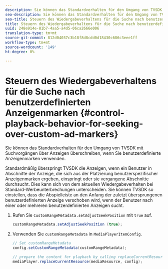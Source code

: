 ```yaml
---
description: Sie können das Standardverhalten für den Umgang von TVSDK mit Suchvorgängen über Anzeigen überschreiben, wenn Sie benutzerdefinierte Anzeigenmarken verwenden.
seo-description: Sie können das Standardverhalten für den Umgang von TVSDK mit Suchvorgängen über Anzeigen überschreiben, wenn Sie benutzerdefinierte Anzeigenmarken verwenden.
seo-title: Steuern des Wiedergabeverhaltens für die Suche nach benutzerdefinierten Anzeigenmarken
title: Steuern des Wiedergabeverhaltens für die Suche nach benutzerdefinierten Anzeigenmarken
uuid: 248e914e-81b7-4aa5-a4d5-06ca2666e006
translation-type: tm+mt
source-git-commit: 812d04037c3b18f8d8cdd0d18430c686c3eee1ff
workflow-type: tm+mt
source-wordcount: '149'
ht-degree: 0%

---
```



# Steuern des Wiedergabeverhaltens für die Suche nach benutzerdefinierten Anzeigenmarken {#control-playback-behavior-for-seeking-over-custom-ad-markers}

Sie können das Standardverhalten für den Umgang von TVSDK mit Suchvorgängen über Anzeigen überschreiben, wenn Sie benutzerdefinierte Anzeigenmarken verwenden.

Standardmäßig überspringt TVSDK die Anzeigen, wenn ein Benutzer in Abschnitte der Anzeige, die sich aus der Platzierung benutzerspezifischer Anzeigenmarken ergeben, einspringt oder sie vergangene Abschnitte durchsucht. Dies kann sich von dem aktuellen Wiedergabeverhalten bei Standard-Werbeunterbrechungen unterscheiden. Sie können TVSDK so einstellen, dass die Abspielleiste an den Anfang der zuletzt übersprungenen benutzerdefinierten Anzeige verschoben wird, wenn der Benutzer nach einer oder mehreren benutzerdefinierten Anzeigen sucht.

1. Rufen Sie `CustomRangeMetadata.setAdjustSeekPosition` mit `true` auf.

   ```java
   customRangeMetadata.setAdjustSeekPosition (true);
   ```

1. Verwenden Sie `customRangeMetadata` in `MediaPlayerItemConfig`.

   ```java
   // Set customRangeMetadata 
   config.setCustomRangeMetadata(customRangeMetadata); 
   
   // prepare the content for playback by calling replaceCurrentResource 
   mediaPlayer.replaceCurrentResource(mediaResource, config); 
   ```

